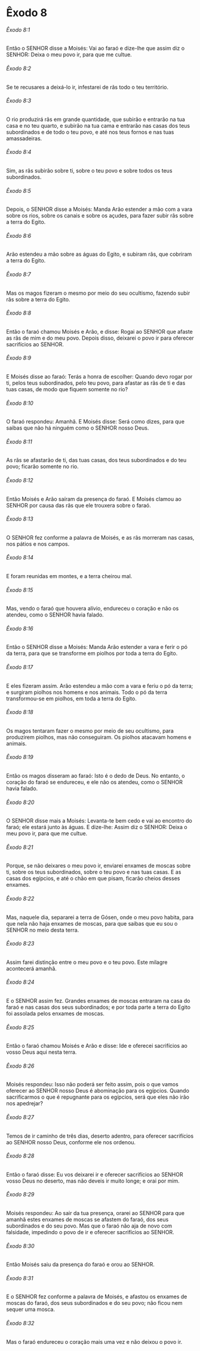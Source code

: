 # Êxodo 8

###### Êxodo 8:1

Então o SENHOR disse a Moisés: Vai ao faraó e dize-lhe que assim diz o SENHOR: Deixa o meu povo ir, para que me cultue.

###### Êxodo 8:2

Se te recusares a deixá-lo ir, infestarei de rãs todo o teu território.

###### Êxodo 8:3

O rio produzirá rãs em grande quantidade, que subirão e entrarão na tua casa e no teu quarto, e subirão na tua cama e entrarão nas casas dos teus subordinados e de todo o teu povo, e até nos teus fornos e nas tuas amassadeiras.

###### Êxodo 8:4

Sim, as rãs subirão sobre ti, sobre o teu povo e sobre todos os teus subordinados.

###### Êxodo 8:5

Depois, o SENHOR disse a Moisés: Manda Arão estender a mão com a vara sobre os rios, sobre os canais e sobre os açudes, para fazer subir rãs sobre a terra do Egito.

###### Êxodo 8:6

Arão estendeu a mão sobre as águas do Egito, e subiram rãs, que cobriram a terra do Egito.

###### Êxodo 8:7

Mas os magos fizeram o mesmo por meio do seu ocultismo, fazendo subir rãs sobre a terra do Egito.

###### Êxodo 8:8

Então o faraó chamou Moisés e Arão, e disse: Rogai ao SENHOR que afaste as rãs de mim e do meu povo. Depois disso, deixarei o povo ir para oferecer sacrifícios ao SENHOR.

###### Êxodo 8:9

E Moisés disse ao faraó: Terás a honra de escolher: Quando devo rogar por ti, pelos teus subordinados, pelo teu povo, para afastar as rãs de ti e das tuas casas, de modo que fiquem somente no rio?

###### Êxodo 8:10

O faraó respondeu: Amanhã. E Moisés disse: Será como dizes, para que saibas que não há ninguém como o SENHOR nosso Deus.

###### Êxodo 8:11

As rãs se afastarão de ti, das tuas casas, dos teus subordinados e do teu povo; ficarão somente no rio.

###### Êxodo 8:12

Então Moisés e Arão saíram da presença do faraó. E Moisés clamou ao SENHOR por causa das rãs que ele trouxera sobre o faraó.

###### Êxodo 8:13

O SENHOR fez conforme a palavra de Moisés, e as rãs morreram nas casas, nos pátios e nos campos.

###### Êxodo 8:14

E foram reunidas em montes, e a terra cheirou mal.

###### Êxodo 8:15

Mas, vendo o faraó que houvera alívio, endureceu o coração e não os atendeu, como o SENHOR havia falado.

###### Êxodo 8:16

Então o SENHOR disse a Moisés: Manda Arão estender a vara e ferir o pó da terra, para que se transforme em piolhos por toda a terra do Egito.

###### Êxodo 8:17

E eles fizeram assim. Arão estendeu a mão com a vara e feriu o pó da terra; e surgiram piolhos nos homens e nos animais. Todo o pó da terra transformou-se em piolhos, em toda a terra do Egito.

###### Êxodo 8:18

Os magos tentaram fazer o mesmo por meio de seu ocultismo, para produzirem piolhos, mas não conseguiram. Os piolhos atacavam homens e animais.

###### Êxodo 8:19

Então os magos disseram ao faraó: Isto é o dedo de Deus. No entanto, o coração do faraó se endureceu, e ele não os atendeu, como o SENHOR havia falado.

###### Êxodo 8:20

O SENHOR disse mais a Moisés: Levanta-te bem cedo e vai ao encontro do faraó; ele estará junto às águas. E dize-lhe: Assim diz o SENHOR: Deixa o meu povo ir, para que me cultue.

###### Êxodo 8:21

Porque, se não deixares o meu povo ir, enviarei enxames de moscas sobre ti, sobre os teus subordinados, sobre o teu povo e nas tuas casas. E as casas dos egípcios, e até o chão em que pisam, ficarão cheios desses enxames.

###### Êxodo 8:22

Mas, naquele dia, separarei a terra de Gósen, onde o meu povo habita, para que nela não haja enxames de moscas, para que saibas que eu sou o SENHOR no meio desta terra.

###### Êxodo 8:23

Assim farei distinção entre o meu povo e o teu povo. Este milagre acontecerá amanhã.

###### Êxodo 8:24

E o SENHOR assim fez. Grandes enxames de moscas entraram na casa do faraó e nas casas dos seus subordinados; e por toda parte a terra do Egito foi assolada pelos enxames de moscas.

###### Êxodo 8:25

Então o faraó chamou Moisés e Arão e disse: Ide e oferecei sacrifícios ao vosso Deus aqui nesta terra.

###### Êxodo 8:26

Moisés respondeu: Isso não poderá ser feito assim, pois o que vamos oferecer ao SENHOR nosso Deus é abominação para os egípcios. Quando sacrificarmos o que é repugnante para os egípcios, será que eles não irão nos apedrejar?

###### Êxodo 8:27

Temos de ir caminho de três dias, deserto adentro, para oferecer sacrifícios ao SENHOR nosso Deus, conforme ele nos ordenou.

###### Êxodo 8:28

Então o faraó disse: Eu vos deixarei ir e oferecer sacrifícios ao SENHOR vosso Deus no deserto, mas não deveis ir muito longe; e orai por mim.

###### Êxodo 8:29

Moisés respondeu: Ao sair da tua presença, orarei ao SENHOR para que amanhã estes enxames de moscas se afastem do faraó, dos seus subordinados e do seu povo. Mas que o faraó não aja de novo com falsidade, impedindo o povo de ir e oferecer sacrifícios ao SENHOR.

###### Êxodo 8:30

Então Moisés saiu da presença do faraó e orou ao SENHOR.

###### Êxodo 8:31

E o SENHOR fez conforme a palavra de Moisés, e afastou os enxames de moscas do faraó, dos seus subordinados e do seu povo; não ficou nem sequer uma mosca.

###### Êxodo 8:32

Mas o faraó endureceu o coração mais uma vez e não deixou o povo ir.

